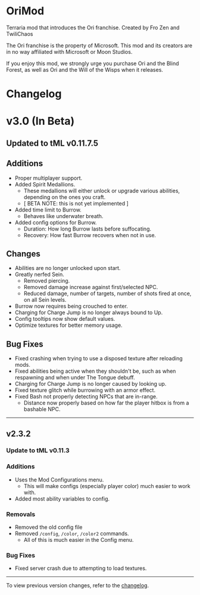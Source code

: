 # OriMod
Terraria mod that introduces the Ori franchise. Created by Fro Zen and TwiliChaos

The Ori franchise is the property of Microsoft. This mod and its creators are in no way affiliated with Microsoft or Moon Studios.

If you enjoy this mod, we strongly urge you purchase Ori and the Blind Forest, as well as Ori and the Will of the Wisps when it releases.

# Changelog

# v3.0 (In Beta)

## Updated to tML v0.11.7.5

## Additions
- Proper multiplayer support.
- Added Spirit Medallions.
    - These medallions will either unlock or upgrade various abilities, depending on the ones you craft.
    - [ BETA NOTE: this is not yet implemented ]
- Added time limit to Burrow.
    - Behaves like underwater breath.
- Added config options for Burrow.
    - Duration: How long Burrow lasts before suffocating.
    - Recovery: How fast Burrow recovers when not in use.

## Changes
- Abilities are no longer unlocked upon start.
- Greatly nerfed Sein.
    - Removed piercing.
    - Removed damage increase against first/selected NPC.
    - Reduced damage, number of targets, number of shots fired at once, on all Sein levels.
- Burrow now requires being crouched to enter.
- Charging for Charge Jump is no longer always bound to Up.
- Config tooltips now show default values.
- Optimize textures for better memory usage.

## Bug Fixes
- Fixed crashing when trying to use a disposed texture after reloading mods.
- Fixed abilities being active when they shouldn't be, such as when respawning and when under The Tongue debuff.
- Charging for Charge Jump is no longer caused by looking up.
- Fixed texture glitch while burrowing with an armor effect.
- Fixed Bash not properly detecting NPCs that are in-range.
    - Distance now properly based on how far the player hitbox is from a bashable NPC.

---

## v2.3.2

### Update to tML v0.11.3

### Additions
- Uses the Mod Configurations menu.
    - This will make configs (especially player color) much easier to work with.
- Added most ability variables to config.

### Removals
- Removed the old config file
- Removed `/config`, `/color`, `/color2` commands.
    - All of this is much easier in the Config menu.

### Bug Fixes
- Fixed server crash due to attempting to load textures.

---

To view previous version changes, refer to the [changelog](CHANGELOG.md).